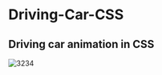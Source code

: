 # Driving-Car-CSS

## Driving car animation in CSS

![3234](https://user-images.githubusercontent.com/56477695/148779645-d47c5538-6e86-467f-a16d-ef7318317481.jpg)
